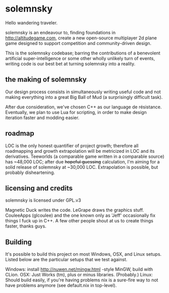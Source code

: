 # solemnsky

Hello wandering traveler.

solemnsky is an endeavour to, finding foundations in http://altitudegame.com,
 create a new open-source multiplayer 2d plane game designed to support 
 competition and community-driven design.
 
This is the solemnsky codebase; barring the contributions of a benevolent 
 artificial super-intelligence or some other wholly unlikely turn of events, 
 writing code is our best bet at turning solemnsky into a reality.
 
## the making of solemnsky

Our design process consists in simultaneously writing useful code and not 
 making everything into a great Big Ball of Mud (a surprisingly difficult task).
 
After due consideration, we've chosen C++ as our language de résistance. 
 Eventually, we plan to use Lua for scripting, in order to make design 
 iteration faster and modding easier.
 
## roadmap

LOC is the only honest quantifier of project growth; therefore all roadmapping 
 and growth extrapolation will be metricized in LOC and its derivatives. 
 Teeworlds (a comparable game written in a comparable source) has ~48,000 LOC;
 after due ~~hopeful guessing~~ calculation, I'm aiming for a solid release of 
 solemnsky at ~30,000 LOC. Extrapolation is possible, but probably 
 disheartening.
 
## licensing and credits

solemnsky is licensed under GPL.v3

Magnetic Duck writes the code.
LeGrape draws the graphics stuff.
CouleeApps (glcoulee) and the one known only as 'Jeff' occasionally fix 
things I fuck up in C++.
A few other people shout at us to create things faster, thanks guys.

## Building

It's possible to build this project on most Windows, OSX, and Linux setups. 
Listed below are the particular setups that we test against.

Windows: install http://nuwen.net/mingw.html -style MinGW, build with CLion.
OSX: Just Works (tm), plus or minus libraries. (Probably.)
Linux: Should build easily, if you're having problems nix is a sure-fire way 
to not have problems anymore (see default.nix in top-level).
